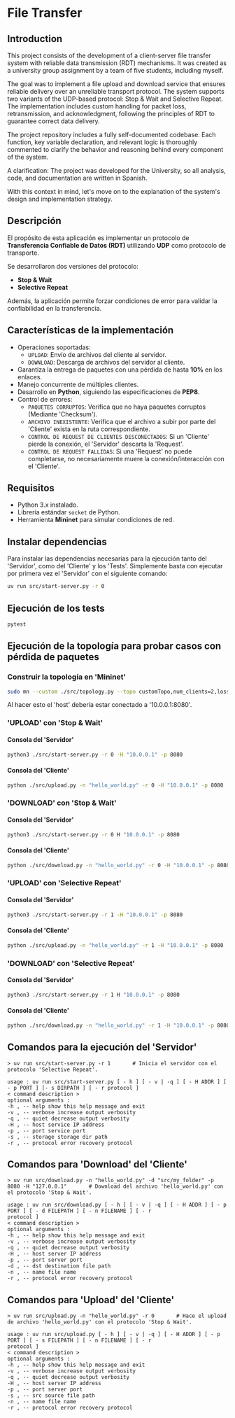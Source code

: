 # File Transfer

## Introduction

This project consists of the development of a client-server file transfer system with reliable data transmission (RDT) mechanisms. It was created as a university group assignment by a team of five students, including myself.

The goal was to implement a file upload and download service that ensures reliable delivery over an unreliable transport protocol. The system supports two variants of the UDP-based protocol: Stop & Wait and Selective Repeat. The implementation includes custom handling for packet loss, retransmission, and acknowledgment, following the principles of RDT to guarantee correct data delivery.

The project repository includes a fully self-documented codebase. Each function, key variable declaration, and relevant logic is thoroughly commented to clarify the behavior and reasoning behind every component of the system.

A clarification: The project was developed for the University, so all analysis, code, and documentation are written in Spanish.

With this context in mind, let's move on to the explanation of the system's design and implementation strategy.

## Descripción

El propósito de esta aplicación es implementar un protocolo de **Transferencia Confiable de Datos (RDT)** utilizando **UDP** como protocolo de transporte.

Se desarrollaron dos versiones del protocolo:

- **Stop & Wait**
- **Selective Repeat**

Además, la aplicación permite forzar condiciones de error para validar la confiabilidad en la transferencia.

## Características de la implementación
- Operaciones soportadas:
  - `UPLOAD`: Envío de archivos del cliente al servidor.
  - `DOWNLOAD`: Descarga de archivos del servidor al cliente.
- Garantiza la entrega de paquetes con una pérdida de hasta **10%** en los enlaces.
- Manejo concurrente de múltiples clientes.
- Desarrollo en **Python**, siguiendo las especificaciones de **PEP8**.
- Control de errores:
  - `PAQUETES CORRUPTOS`: Verifica que no haya paquetes corruptos (Mediante 'Checksum').
  - `ARCHIVO INEXISTENTE`: Verifica que el archivo a subir por parte del 'Cliente' exista en la ruta correspondiente.
  - `CONTROL DE REQUEST DE CLIENTES DESCONECTADOS`: Si un 'Cliente' pierde la conexión, el 'Servidor' descarta la 'Request'.
  - `CONTROL DE REQUEST FALLIDAS`: Si una 'Request' no puede completarse, no necesariamente muere la conexión/interacción con el 'Cliente'.

## Requisitos

- Python 3.x instalado.
- Librería estándar `socket` de Python.
- Herramienta **Mininet** para simular condiciones de red.

## Instalar dependencias

Para instalar las dependencias necesarias para la ejecución tanto del 'Servidor', como del 'Cliente' y los 'Tests'. Simplemente basta con ejecutar por primera vez el 'Servidor' con el siguiente comando:

```bash
uv run src/start-server.py -r 0
```

## Ejecución de los tests

```bash
pytest
```

## Ejecución de la topología para probar casos con pérdida de paquetes

### Construir la topología en 'Mininet'

```bash
sudo mn --custom ./src/topology.py --topo customTopo,num_clients=2,loss_percent=10 --mac -x
```

Al hacer esto el 'host' debería estar conectado a '10.0.0.1:8080'.

### 'UPLOAD' con 'Stop & Wait'

#### Consola del 'Servidor'
```bash
python3 ./src/start-server.py -r 0 -H "10.0.0.1" -p 8080
```

#### Consola del 'Cliente'
```bash
python ./src/upload.py -n "hello_world.py" -r 0 -H "10.0.0.1" -p 8080
```

### 'DOWNLOAD' con 'Stop & Wait'

#### Consola del 'Servidor'
```bash
python3 ./src/start-server.py -r 0 H "10.0.0.1" -p 8080
```

#### Consola del 'Cliente'
```bash
python ./src/download.py -n "hello_world.py" -r 0 -H "10.0.0.1" -p 8080
```

### 'UPLOAD' con 'Selective Repeat'

#### Consola del 'Servidor'
```bash
python3 ./src/start-server.py -r 1 -H "10.0.0.1" -p 8080
```

#### Consola del 'Cliente'
```bash
python ./src/upload.py -n "hello_world.py" -r 1 -H "10.0.0.1" -p 8080
```

### 'DOWNLOAD' con 'Selective Repeat'

#### Consola del 'Servidor'
```bash
python3 ./src/start-server.py -r 1 H "10.0.0.1" -p 8080
```

#### Consola del 'Cliente'
```bash
python ./src/download.py -n "hello_world.py" -r 1 -H "10.0.0.1" -p 8080
```

## Comandos para la ejecución del 'Servidor'

```
> uv run src/start-server.py -r 1       # Inicia el servidor con el protocolo 'Selective Repeat'.

usage : uv run src/start-server.py [ - h ] [ - v | -q ] [ - H ADDR ] [ - p PORT ] [- s DIRPATH ] [ - r protocol ]
< command description >
optional arguments :
-h , -- help show this help message and exit
-v , -- verbose increase output verbosity
-q , -- quiet decrease output verbosity
-H , -- host service IP address
-p , -- port service port
-s , -- storage storage dir path
-r , -- protocol error recovery protocol
```

## Comandos para 'Download' del 'Cliente'

```
> uv run src/download.py -n "hello_world.py" -d "src/my_folder" -p 8080 -H "127.0.0.1"       # Download del archivo 'hello_world.py' con el protocolo 'Stop & Wait'.

usage : uv run src/download.py [ - h ] [ - v | -q ] [ - H ADDR ] [ - p PORT ] [ - d FILEPATH ] [ - n FILENAME ] [ - r
protocol ]
< command description >
optional arguments :
-h , -- help show this help message and exit
-v , -- verbose increase output verbosity
-q , -- quiet decrease output verbosity
-H , -- host server IP address
-p , -- port server port
-d , -- dst destination file path
-n , -- name file name
-r , -- protocol error recovery protocol
```

## Comandos para 'Upload' del 'Cliente'

```
> uv run src/upload.py -n "hello_world.py" -r 0       # Hace el upload de archivo 'hello_world.py' con el protocolo 'Stop & Wait'.

usage : uv run src/upload.py [ - h ] [ - v | -q ] [ - H ADDR ] [ - p PORT ] [ - s FILEPATH ] [ - n FILENAME ] [ - r
protocol ]
< command description >
optional arguments :
-h , -- help show this help message and exit
-v , -- verbose increase output verbosity
-q , -- quiet decrease output verbosity
-H , -- host server IP address
-p , -- port server port
-s , -- src source file path
-n , -- name file name
-r , -- protocol error recovery protocol
```
